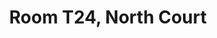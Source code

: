 ---
basin: 'No'
cudn: true
floor: Third
grade: 2
images: []
living_room: 'No'
location: North Court
name: T24
network: Wireless Only
title: Room T24, North Court
---
